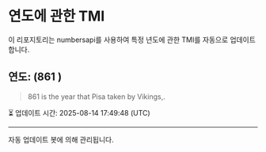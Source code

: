 
# 연도에 관한 TMI

이 리포지토리는 numbersapi를 사용하여 특정 년도에 관한 TMI를 자동으로 업데이트합니다.

## 연도: (861 )
> 861 is the year that Pisa taken by Vikings,.

⏳ 업데이트 시간: 2025-08-14 17:49:48 (UTC)

---
자동 업데이트 봇에 의해 관리됩니다.

